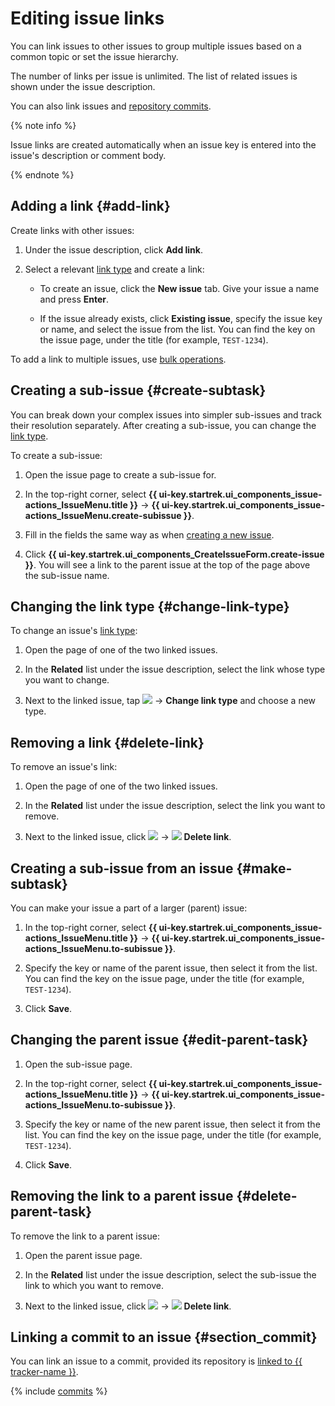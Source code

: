 # Editing issue links

You can link issues to other issues to group multiple issues based on a common topic or set the issue hierarchy.

The number of links per issue is unlimited. The list of related issues is shown under the issue description.

You can also link issues and [repository commits](#section_commit).

{% note info %}

Issue links are created automatically when an issue key is entered into the issue's description or comment body.

{% endnote %}

## Adding a link {#add-link}

Create links with other issues:

1. Under the issue description, click **Add link**.

1. Select a relevant [link type](links.md) and create a link:

   * To create an issue, click the **New issue** tab. Give your issue a name and press **Enter**.

   * If the issue already exists, click **Existing issue**, specify the issue key or name, and select the issue from the list. You can find the key on the issue page, under the title (for example, `TEST-1234`).

To add a link to multiple issues, use [bulk operations](../manager/bulk-change.md#add-links).

## Creating a sub-issue {#create-subtask}

You can break down your complex issues into simpler sub-issues and track their resolution separately. After creating a sub-issue, you can change the [link type](links.md).

To create a sub-issue:

1. Open the issue page to create a sub-issue for.

1. In the top-right corner, select **{{ ui-key.startrek.ui_components_issue-actions_IssueMenu.title }}** → **{{ ui-key.startrek.ui_components_issue-actions_IssueMenu.create-subissue }}**.

1. Fill in the fields the same way as when [creating a new issue](./create-ticket.md).

1. Click **{{ ui-key.startrek.ui_components_CreateIssueForm.create-issue }}**. You will see a link to the parent issue at the top of the page above the sub-issue name.

## Changing the link type {#change-link-type}

To change an issue's [link type](links.md):

1. Open the page of one of the two linked issues.

1. In the **Related** list under the issue description, select the link whose type you want to change.

1. Next to the linked issue, tap ![](../../_assets/horizontal-ellipsis.svg) → **Change link type** and choose a new type.

## Removing a link {#delete-link}

To remove an issue's link:

1. Open the page of one of the two linked issues.

1. In the **Related** list under the issue description, select the link you want to remove.

1. Next to the linked issue, click ![](../../_assets/horizontal-ellipsis.svg) → ![](../../_assets/tracker/svg/icon-remove.svg) **Delete link**.

## Creating a sub-issue from an issue {#make-subtask}

You can make your issue a part of a larger (parent) issue:

1. In the top-right corner, select **{{ ui-key.startrek.ui_components_issue-actions_IssueMenu.title }}** → **{{ ui-key.startrek.ui_components_issue-actions_IssueMenu.to-subissue }}**.

1. Specify the key or name of the parent issue, then select it from the list. You can find the key on the issue page, under the title (for example, `TEST-1234`).

1. Click **Save**.

## Changing the parent issue {#edit-parent-task}

1. Open the sub-issue page.

1. In the top-right corner, select **{{ ui-key.startrek.ui_components_issue-actions_IssueMenu.title }}** → **{{ ui-key.startrek.ui_components_issue-actions_IssueMenu.to-subissue }}**.

1. Specify the key or name of the new parent issue, then select it from the list. You can find the key on the issue page, under the title (for example, `TEST-1234`).

1. Click **Save**.

## Removing the link to a parent issue {#delete-parent-task}

To remove the link to a parent issue:

1. Open the parent issue page.

1. In the **Related** list under the issue description, select the sub-issue the link to which you want to remove.

1. Next to the linked issue, click ![](../../_assets/horizontal-ellipsis.svg) → ![](../../_assets/tracker/svg/icon-remove.svg) **Delete link**.

## Linking a commit to an issue {#section_commit}

You can link an issue to a commit, provided its repository is [linked to {{ tracker-name }}](add-repository.md).

{% include [commits](../../_includes/tracker/add_commits.md) %}